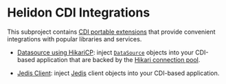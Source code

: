 # Helidon CDI Integrations

This subproject contains [CDI portable extensions](http://docs.jboss.org/cdi/spec/2.0/cdi-spec.html#spi)
 that provide convenient integrations with popular libraries and services.

* [Datasource using HikariCP](datasource-hikaricp): inject [`DataSource`](https://docs.oracle.com/javase/8/docs/api/javax/sql/DataSource.html)
  objects into your CDI-based application that are backed by the
 [Hikari connection pool](http://brettwooldridge.github.io/HikariCP/).

* [Jedis Client](jedis-cdi): inject [Jedis](https://github.com/xetorthio/jedis#jedis)
  client objects into your CDI-based application.
